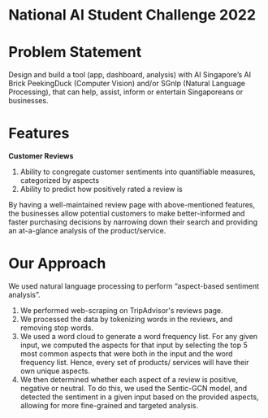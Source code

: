 # National AI Student Challenge 2022

# Problem Statement 

Design and build a tool (app, dashboard, analysis) with AI Singapore’s AI Brick PeekingDuck (Computer Vision) 
and/or SGnlp (Natural Language Processing), that can help, assist, inform or entertain Singaporeans or businesses.

# Features

**Customer Reviews**

1. Ability to congregate customer sentiments into quantifiable measures, categorized by aspects
2. Ability to predict how positively rated a review is 

By having a well-maintained review page with above-mentioned features, the businesses allow potential customers to make better-informed and 
faster purchasing decisions by narrowing down their search and providing an at-a-glance analysis of the product/service.

# Our Approach

We used natural language processing to perform “aspect-based sentiment analysis”. 
1. We performed web-scraping on TripAdvisor's reviews page. 
2. We processed the data by tokenizing words in the reviews, and removing stop words. 
3. We used a word cloud to generate a word frequency list. For any given input, we computed the aspects for that input by selecting 
the top 5 most common aspects that were both in the input and the word frequency list. Hence, every set of products/ services will have their 
own unique aspects.
4. We then determined whether each aspect of a review is positive, negative or neutral. To do this, we used the Sentic-GCN model, 
and detected the sentiment in a given input based on the provided aspects, allowing for more fine-grained and targeted analysis.
